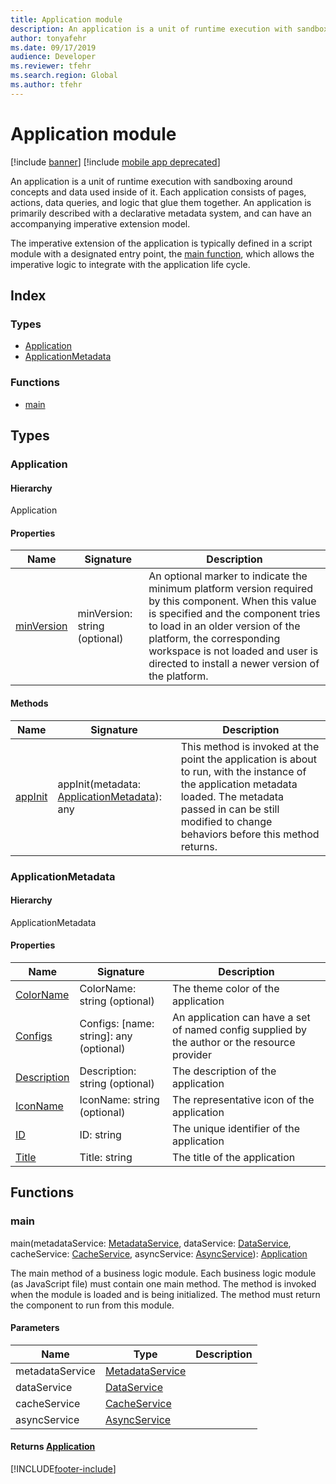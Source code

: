 ```yaml
---
title: Application module
description: An application is a unit of runtime execution with sandboxing around concepts and data used inside of it.
author: tonyafehr
ms.date: 09/17/2019
audience: Developer
ms.reviewer: tfehr
ms.search.region: Global
ms.author: tfehr
---
```


# Application module

[!include [banner](../../../../includes/banner.md)]
[!include [mobile app deprecated](../../../../includes/mobile-app-deprecation-banner.md)]

An application is a unit of runtime execution with sandboxing around concepts and data used inside of it. Each application consists of pages, actions, data queries, and logic that glue them together. An application is primarily described with a declarative metadata system, and can have an accompanying imperative extension model.

The imperative extension of the application is typically defined in a script module with a designated entry point, the [main function](#main), which allows the imperative logic to integrate with the application life cycle.

## Index

### Types

* [Application](../interfaces/services-application-iapplication.md)
* [ApplicationMetadata](../interfaces/services-application-iapplicationmetadata.md)

### Functions

* [main](services-application.md#main)

## Types


### Application

#### Hierarchy

Application <br>

#### Properties

| Name | Signature | Description |
| ---- | --------- | ----------- |
| [minVersion](../interfaces/services-application-iapplication.md#minversion) |minVersion: string (optional)  <br>|An optional marker to indicate the minimum platform version required by this component. When this value is specified and the component tries to load in an older version of the platform, the corresponding workspace is not loaded and user is directed to install a newer version of the platform.<br>  |

#### Methods

| Name | Signature | Description |
| ---- | --------- | ----------- |
| [appInit](../interfaces/services-application-iapplication.md#appinit) |appInit(metadata: [ApplicationMetadata](../interfaces/services-application-iapplicationmetadata.md)): any|This method is invoked at the point the application is about to run, with the instance of the application metadata loaded. The metadata passed in can be still modified to change behaviors before this method returns.<br>  |


### ApplicationMetadata

#### Hierarchy

ApplicationMetadata <br>

#### Properties

| Name | Signature | Description |
| ---- | --------- | ----------- |
| [ColorName](../interfaces/services-application-iapplicationmetadata.md#colorname) |ColorName: string (optional)  <br>|The theme color of the application<br>  |
| [Configs](../interfaces/services-application-iapplicationmetadata.md#configs) |Configs: [name: string]: any (optional)  <br>|An application can have a set of named config supplied by the author or the resource provider<br>  |
| [Description](../interfaces/services-application-iapplicationmetadata.md#description) |Description: string (optional)  <br>|The description of the application<br>  |
| [IconName](../interfaces/services-application-iapplicationmetadata.md#iconname) |IconName: string (optional)  <br>|The representative icon of the application<br>  |
| [ID](../interfaces/services-application-iapplicationmetadata.md#id) |ID: string <br>|The unique identifier of the application<br>  |
| [Title](../interfaces/services-application-iapplicationmetadata.md#title) |Title: string <br>|The title of the application<br>  |

## Functions


### main
main(metadataService: [MetadataService](../interfaces/services-business-logic-services-imetadataservice.md), dataService: [DataService](../interfaces/services-business-logic-services-idataservice.md), cacheService: [CacheService](../interfaces/services-business-logic-services-icacheservice.md), asyncService: [AsyncService](../interfaces/services-business-logic-services-iasyncservice.md)): [Application](../interfaces/services-application-iapplication.md)

The main method of a business logic module. Each business logic module (as JavaScript file) must contain one main method. The method
is invoked when the module is loaded and is being initialized. The method must return the component to run from this module.


#### Parameters

| Name | Type | Description |
| ---- | ---- | ----------- |
| metadataService|[MetadataService](../interfaces/services-business-logic-services-imetadataservice.md)||
| dataService|[DataService](../interfaces/services-business-logic-services-idataservice.md)||
| cacheService|[CacheService](../interfaces/services-business-logic-services-icacheservice.md)||
| asyncService|[AsyncService](../interfaces/services-business-logic-services-iasyncservice.md)||

#### Returns [Application](../interfaces/services-application-iapplication.md)



[!INCLUDE[footer-include](../../../../../../includes/footer-banner.md)]
